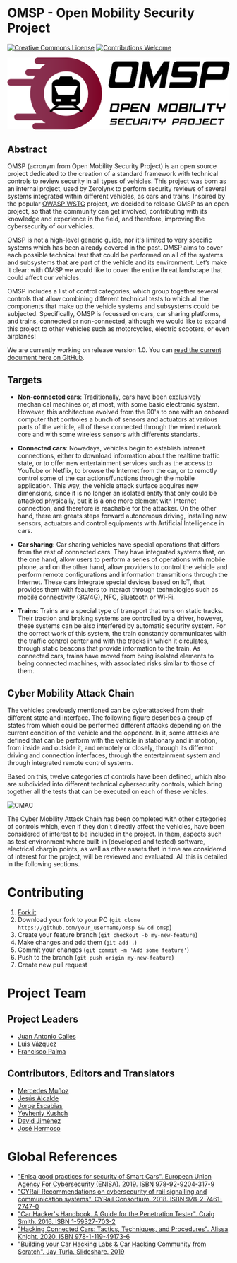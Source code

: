 # OMSP - Open Mobility Security Project
[![Creative Commons License](https://licensebuttons.net/l/by-sa/4.0/88x31.png)](https://creativecommons.org/licenses/by-sa/4.0/ "CC BY-SA 4.0")
[![Contributions Welcome](https://img.shields.io/badge/contributions-welcome-brightgreen.svg?style=flat)](https://github.com/zerolynx/omsp/issues)


![OMSP](./images/omsp.png)

## Abstract  

OMSP (acronym from Open Mobility Security Project) is an open source project dedicated to the creation of a standard framework with technical controls to review security in all types of vehicles. This project was born as an internal project, used by Zerolynx to perform security reviews of several systems integrated within different vehicles, as cars and trains. Inspired by the popular [OWASP WSTG](https://github.com/OWASP/wstg) project, we decided to release OMSP as an open project, so that the community can get involved, contributing with its knowledge and experience in the field, and therefore, improving the cybersecurity of our vehicles.

OMSP is not a high-level generic guide, nor it's limited to very specific systems which has been already covered in the past. OMSP aims to cover each possible technical test that could be performed on all of the systems and subsystems that are part of the vehicle and its environment. Let’s make it clear: with OMSP we would like to cover the entire threat landscape that could affect our vehicles.

OMSP includes a list of control categories, which group together several controls that allow combining different technical tests to which all the components that make up the vehicle systems and subsystems could be subjected. Specifically, OMSP is focussed on cars, car sharing platforms, and trains, connected or non-connected, although we would like to expand this project to other vehicles such as motorcycles, electric scooters, or even airplanes!

We are currently working on release version 1.0. You can [read the current document here on GitHub](./document/).

## Targets

*	**Non-connected cars**: Traditionally, cars have been exclusively mechanical machines or, at most, with some basic electronic system. However, this architecture evolved from the 90's to one with an onboard computer that controles a bunch of sensors and actuators at various parts of the vehicle, all of these connected through the wired network core and with some wireless sensors with differents standarts.  

*	**Connected cars**: Nowadays, vehicles begin to establish Internet connections, either to download information about the realtime traffic state, or to offer new entertainment services such as the access to YouTube or Netflix, to browse the Internet from the car, or to remotly control some of the car actions/functions through the mobile application. This way, the vehicle attack surface acquires new dimensions, since it is no longer an isolated entity that only could be attacked physically, but it is a one more element with Internet connection, and therefore is reachable for the attacker. On the other hand, there are greats steps forward autonomous driving, installing new sensors, actuators and control equipments with Artificial Intelligence in cars.     
	
*	**Car sharing**: Car sharing vehicles have special operations that differs from the rest of connected cars. They have integrated systems that, on the one hand, allow users to perform a series of operations with mobile phone, and on the other hand, allow providers to control the vehicle and perform remote configurations and information transmitions through the Internet. These cars integrate special devices based on IoT, that provides them with feauters to interact through technologies such as mobile connectivity (3G/4G), NFC, Bluetooth or Wi-Fi. 

*	**Trains**: Trains are a special type of transport that runs on static tracks. Their traction and braking systems are controlled by a driver, however, these systems can be also interfered by automatic security system. For the correct work of this system, the train constantly communicates with the traffic control center and with the tracks in which it circulates, through static beacons that provide information to the train. As connected cars, trains have moved from being isolated elements to being connected machines, with associated risks similar to those of them.  


## Cyber Mobility Attack Chain 

The vehicles previously mentioned can be cyberattacked from their different state and interface. The following figure describes a group of states from which could be performed different attacks depending on the current condition of the vehicle and the opponent. In it, some attacks are defined that can be perform with the vehicle in stationary and in motion, from inside and outside it, and remotely or closely, through its different driving and connection interfaces, through the entertainment system and through integrated remote control systems.

Based on this, twelve categories of controls have been defined, which also are subdivided into different technical cybersecurity controls, which bring together all the tests that can be executed on each of these vehicles.

![CMAC](./images/cmac.png)

The Cyber Mobility Attack Chain has been completed with other categories of controls which, even if they don't directly affect the vehicles, have been considered of interest to be included in the project. In them, aspects such as test environment where built-in (developed and tested) software, electrical chargin points, as well as other assets that in time are considered of interest for the project, will be reviewed and evaluated. All this is detailed in the following sections.


# Contributing

1. [Fork it](https://github.com/zerolynx/omsp/fork)
2. Download your fork to your PC (`git clone https://github.com/your_username/omsp && cd omsp`)
3. Create your feature branch (`git checkout -b my-new-feature`)
4. Make changes and add them (`git add .`)
5. Commit your changes (`git commit -m 'Add some feature'`)
6. Push to the branch (`git push origin my-new-feature`)
7. Create new pull request

# Project Team

## Project Leaders

- [Juan Antonio Calles](https://twitter.com/jantonioCalles)
- [Luis Vázquez](https://twitter.com/macgruap)
- [Francisco Palma](https://twitter.com/1c3t0rm)

## Contributors, Editors and Translators 

- [Mercedes Muñoz](https://twitter.com/mikiminoru)
- [Jesús Alcalde](https://twitter.com/jalcaldea)
- [Jorge Escabias](https://twitter.com/MrSquid25)
- [Yevheniy Kushch](https://twitter.com/YevKushch)
- [David Jiménez](https://twitter.com/djimenezco)
- [José Hermoso](https://twitter.com/_f1lth_)

# Global References
*	["Enisa good practices for security of Smart Cars". European Union Agency For Cybersecurity (ENISA). 2019. ISBN 978-92-9204-317-9](https://www.enisa.europa.eu/publications/enisa-good-practices-for-security-of-smart-cars)
*	["CYRail Recommendations on cybersecurity of rail signalling and communication systems". CYRail Consortium. 2018. ISBN 978-2-7461-2747-0](https://cyrail.eu/IMG/pdf/final_recommendations_cyrail.pdf)
*	["Car Hacker's Handbook. A Guide for the Penetration Tester". Craig Smith. 2016. ISBN 1-59327-703-2](http://opengarages.org/handbook/ebook/)
*	["Hacking Connected Cars: Tactics, Techniques, and Procedures". Alissa Knight. 2020. ISBN 978-1-119-49173-6](https://www.wiley.com/en-es/Hacking+Connected+Cars%3A+Tactics%2C+Techniques%2C+and+Procedures-p-9781119491736)
*	["Building your Car Hacking Labs & Car Hacking Community from Scratch". Jay Turla. Slideshare. 2019](https://www.slideshare.net/JayTurla2/building-your-car-hacking-labs-car-hacking-community-from-scratch)
